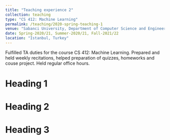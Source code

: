 ```yaml
---
title: "Teaching experience 2"
collection: teaching
type: "CS 412: Machine Learning"
permalink: /teaching/2020-spring-teaching-1
venue: "Sabanci University, Department of Computer Science and Engineering"
date: Spring-2020/21, Summer-2020/21, Fall-2021/22
location: "Istanbul, Turkey"
---
```


Fulfilled TA duties for the course CS 412: Machine Learning. Prepared and held weekly recitations, helped preparation of quizzes, homeworks and couse project. Held regular office hours. 

Heading 1
======

Heading 2
======

Heading 3
======

